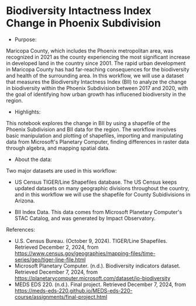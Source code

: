 # Biodiversity Intactness Index Change in Phoenix Subdivision

- Purpose: 

Maricopa County, which includes the Phoenix metropolitan area, was recognized in 2021 as the county experiencing the most significant increase in developed land in the country since 2001. The rapid urban development in Maricopa County has had far-reaching consequences for the biodiversity and health of the surrounding area. In this workflow, we will use a dataset that measures the Biodiversity Intactness Index (BII) to analyze the change in biodiversity within the Phoenix Subdivision between 2017 and 2020, with the goal of identifying how urban growth has influcened biodiversity in the region. 

- Highlights:

This notebook explores the change in BII by using a shapefile of the Phoenix Subdivision and BII data for the region. The workflow involves basic manipulation and plotting of shapefiles, importing and manipulating data from Microsoft's Planetary Computer, finding differences in raster data through algebra, and mapping spatial data. 

- About the data:

Two major datasets are used in this workflow:
- US Census TIGER/Line Shapefiles database. The US Census keeps updated datasets on many geographic divisions throughout the country, and in this workflow we will use the shapefile for County Subidivisions in Arizona.

- BII Index Data. This data comes from Microsoft Planetary Computer's STAC Catalog, and was generated by Impact Observatory. 

References:
- U.S. Census Bureau. (October 9, 2024). TIGER/Line Shapefiles. Retrieved December 2, 2024, from https://www.census.gov/geographies/mapping-files/time-series/geo/tiger-line-file.html
- Microsoft Planetary Computer. (n.d.). Biodiversity indicators dataset. Retrieved December 7, 2024, from https://planetarycomputer.microsoft.com/dataset/io-biodiversity
- MEDS EDS 220. (n.d.). Final project. Retrieved December 7, 2024, from https://meds-eds-220.github.io/MEDS-eds-220-course/assignments/final-project.html
